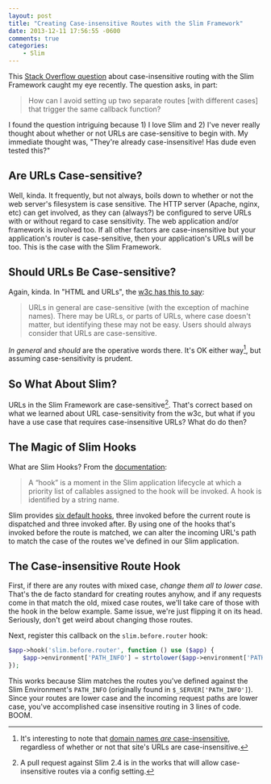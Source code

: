 ```yaml
---
layout: post
title: "Creating Case-insensitive Routes with the Slim Framework"
date: 2013-12-11 17:56:55 -0600
comments: true
categories: 
    - Slim
---
```


This [Stack Overflow question](http://stackoverflow.com/questions/19953870/how-to-set-up-case-insensitive-routes-with-slim-framework/20532205#20532205) 
about case-insensitive routing with the Slim Framework caught my eye recently. The question asks, in part:

> How can I avoid setting up two separate routes [with different cases] that trigger the same callback function?

I found the question intriguing because 1) I love Slim and 2) I've never really
thought about whether or not URLs are case-sensitive to begin with.  My
immediate thought was, "They're already case-insensitive! Has dude even tested this?"

## Are URLs Case-sensitive?

Well, kinda.  It frequently, but not always, boils down to whether or not the
web server's filesystem is case sensitive. The HTTP server (Apache, nginx, etc)
can get involved, as they can (always?) be configured to serve URLs with or
without regard to case sensitivity.  The web application and/or framework is
involved too.  If all other factors are case-insensitive but your application's
router is case-sensitive, then your application's URLs will be too. This is the
case with the Slim Framework.

## Should URLs Be Case-sensitive?

Again, kinda.  In "HTML and URLs", the [w3c has this to say](http://www.w3.org/TR/WD-html40-970708/htmlweb.html):

> URLs in general are case-sensitive (with the exception of machine names).
> There may be URLs, or parts of URLs, where case doesn't matter, but
> identifying these may not be easy. Users should always consider that URLs are
> case-sensitive.

*In general* and *should* are the operative words there.  It's OK either way[^1], but assuming case-sensitivity is prudent.

## So What About Slim?

URLs in the Slim Framework are case-sensitive[^2].  That's correct based on
what we learned about URL case-sensitivity from the w3c, but what if you have a
use case that requires case-insensitive URLs? What do do then?

## The Magic of Slim Hooks

What are Slim Hooks?  From the [documentation](http://docs.slimframework.com/#Hooks-Overview):

> A “hook” is a moment in the Slim application lifecycle at which a priority
> list of callables assigned to the hook will be invoked. A hook is identified
> by a string name.

Slim provides [six default hooks](http://docs.slimframework.com/#Default-Hooks), 
three invoked before the current route is dispatched and three invoked after.
By using one of the hooks that's invoked before the route is matched, we can
alter the incoming URL's path to match the case of the routes we've defined
in our Slim application.

## The Case-insensitive Route Hook

First, if there are any routes with mixed case, *change them all to lower case*.
That's the de facto standard for creating routes anyhow, and if any requests
come in that match the old, mixed case routes, we'll take care of those with
the hook in the below example.  Same issue, we're just flipping it on its head.
Seriously, don't get weird about changing those routes.

Next, register this callback on the `slim.before.router` hook:

``` php
$app->hook('slim.before.router', function () use ($app) {
    $app->environment['PATH_INFO'] = strtolower($app->environment['PATH_INFO']);
});
```

This works because Slim matches the routes you've defined against the Slim
Environment's `PATH_INFO` (originally found in `$_SERVER['PATH_INFO']`).  Since
your routes are lower case and the incoming request paths are lower case,
you've accomplished case insensitive routing in 3 lines of code.  BOOM.

[^1]: It's interesting to note that [domain names *are* case-insensitive](http://tools.ietf.org/html/rfc4343), regardless of whether or not that site's URLs are case-insensitive.
[^2]: A pull request against Slim 2.4 is in the works that will allow case-insensitive routes via a config setting.
